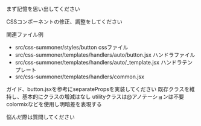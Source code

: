 まず記憶を思い出してください

CSSコンポーネントの修正、調整をしてください

関連ファイル例
- src/css-summoner/styles/button cssファイル
- src/css-summoner/templates/handlers/auto/button.jsx ハンドラファイル
- src/css-summoner/templates/handlers/auto/_template.jsx ハンドラテンプレート
- src/css-summoner/templates/handlers/common.jsx

ガイド、button.jsxを参考にseparatePropsを実装してください
既存クラスを維持し、基本的にクラスの増減はなし
utilityクラスは@アノテーションは不要
colormixなどを使用し明暗差を表現する


悩んだ際は質問してください